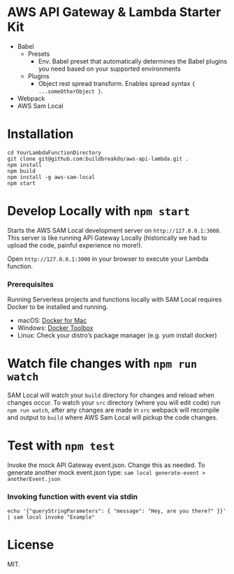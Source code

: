 # AWS API Gateway & Lambda Starter Kit
- Babel
  - Presets
    - Env. Babel preset that automatically determines the Babel plugins you need based on your supported environments
  - Plugins
    - Object rest spread transform. Enables spread syntax `{ ...someOtherObject }`.
- Webpack
- AWS Sam Local

# Installation
```
cd YourLambdaFunctionDirectory
git clone git@github.com:buildbreakdo/aws-api-lambda.git .
npm install
npm build
npm install -g aws-sam-local
npm start
```

# Develop Locally with `npm start`
Starts the AWS SAM Local development server on `http://127.0.0.1:3000`. This server is like running API Gateway Locally (historically we had to upload the code, painful experience no more!). 

Open `http://127.0.0.1:3000` in your browser to execute your Lambda function.

### Prerequisites
Running Serverless projects and functions locally with SAM Local requires Docker to be installed and running.

 - macOS: [Docker for Mac](https://store.docker.com/editions/community/docker-ce-desktop-mac)
 - Windows: [Docker Toolbox](https://download.docker.com/win/stable/DockerToolbox.exe)
 - Linux: Check your distro’s package manager (e.g. yum install docker)

# Watch file changes with `npm run watch`
SAM Local will watch your `build` directory for changes and reload when changes occur. To watch your `src` directory (where you will edit code) run `npm run watch`, after any changes are made in `src` webpack will recompile and output to `build` where AWS Sam Local will pickup the code changes. 

# Test with `npm test`
Invoke the mock API Gateway event.json. Change this as needed. To generate another mock event.json type: `sam local generate-event > anotherEvent.json`

### Invoking function with event via stdin
`echo '{"queryStringParameters": { "message": "Hey, are you there?" }}' | sam local invoke "Example"`

# License
MIT.
